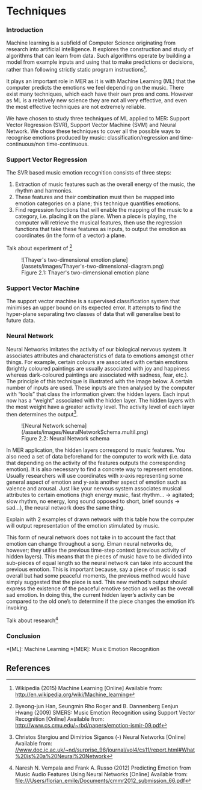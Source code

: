 # Techniques

### Introduction
Machine learning is a subfield of Computer Science originating from research into artificial intelligence. It explores the construction and study of algorithms that can learn from data. Such algorithms operate by building a model from example inputs and using that to make predictions or decisions, rather than following strictly static program instructions[^1].

It plays an important role in MER as it is with Machine Learning (ML) that the computer predicts the emotions we feel depending on the music. There exist many techniques, which each have their own pros and cons. However as ML is a relatively new science they are not all very effective, and even the most effective techniques are not extremely reliable.

We have chosen to study three techniques of ML applied to MER:  Support Vector Regression (SVR), Support Vector Machine (SVM) and Neural Network. We chose these techniques to cover all the possible ways to recognise emotions produced by music: classification/regression and time-continuous/non time-continuous.


### Support Vector Regression

The SVR based music emotion recognition consists of three steps:

1. Extraction of music features such as the overall energy of the music, the rhythm and harmonics.
2. These features and their combination must then be mapped into emotion categories on a plane; this technique quantifies emotions.
3. Find regression functions that will enable the mapping of the music to a category, i.e. placing it on the plane. When a piece is playing, the computer will retrieve the musical features, then use the regression functions that take these features as inputs, to output the emotion as coordinates (in the form of a vector) a plane.


Talk about experiment of [^2]

<figure markdown="1">
![Thayer's two-dimensional emotion plane](/assets/images/Thayer's-two-dimensional-diagram.png)
<figcaption markdown="1">
  Figure 2.1: Thayer's two-dimensional emotion plane
</figcaption>
</figure>

### Support Vector Machine

The support vector machine is a supervised classification system that minimises an upper bound on its expected error. It attempts to find the hyper-plane separating two classes of data that will generalise best to future data.

### Neural Network

Neural Networks imitates the activity of our biological nervous system. It associates attributes and characteristics of data to emotions amongst other things. For example, certain colours are associated with certain emotions (brightly coloured paintings are usually associated with joy and happiness whereas dark-coloured paintings are associated with sadness, fear, etc.). The principle of this technique is illustrated with the image below. A certain number of inputs are used. These inputs are then analysed by the computer with “tools” that class the information given: the hidden layers. Each input now has a “weight” associated with the hidden layer. The hidden layers with the most weight have a greater activity level. The activity level of each layer then determines the output[^3].

<figure markdown="1">
![Neural Network schema](/assets/images/NeuralNetworkSchema.multil.png)
<figcaption markdown="1">
  Figure 2.2: Neural Network schema
</figcaption>
</figure>

In MER application, the hidden layers correspond to music features. You also need a set of data beforehand for the computer to work with (i.e. data that depending on the activity of the features outputs the corresponding emotion). It is also necessary to find a concrete way to represent emotions. Usually researchers will use coordinates with x-axis representing some general aspect of emotion and y-axis another aspect of emotion such as valence and arousal.
Just like your nervous system associates musical attributes to certain emotions (high energy music, fast rhythm&hellip; &rarr; agitated; slow rhythm, no energy, long sound opposed to short, brief sounds &rarr; sad&hellip;), the neural network does the same thing.

Explain with 2 examples of drawn network with this table how the computer will output representation of the emotion stimulated by music.

This form of neural network does not take in to account the fact that emotion can change throughout a song. Elman neural networks do, however; they utilise the previous time-step context (previous activity of hidden layers). This means that the pieces of music have to be divided into sub-pieces of equal length so the neural network can take into account the previous emotion. This is important because, say a piece of music is sad overall but had some peaceful moments, the previous method would have simply suggested that the piece is sad. This new method’s output should express the existence of the peaceful emotive section as well as the overall sad emotion.  In doing this, the current hidden layer’s activity can be compared to the old one’s to determine if the piece changes the emotion it’s invoking.

Talk about research[^4]

### Conclusion

*[ML]: Machine Learning
*[MER]: Music Emotion Recognition

## References

[^1]: Wikipedia (2015) Machine Learning [Online] Available from: <a href="http://en.wikipedia.org/wiki/Machine_learning" TARGET="_blank">http://en.wikipedia.org/wiki/Machine_learning</a>  

[^2]: Byeong-jun Han, Seungmin Rho Roger and B. Dannenberg Eenjun Hwang (2009) SMERS: Music Emotion Recognition using Support Vector Recognition [Online] Available from: <a href="http://www.cs.cmu.edu/~rbd/papers/emotion-ismir-09.pdf" TARGET="_blank">http://www.cs.cmu.edu/~rbd/papers/emotion-ismir-09.pdf</a> 

[^3]: Christos Stergiou and Dimitrios Siganos (-) Neural Networks [Online] Available from: <a href="http://www.doc.ic.ac.uk/~nd/surprise_96/journal/vol4/cs11/report.html#What%20is%20a%20Neural%20Network" TARGET="_blank">//www.doc.ic.ac.uk/~nd/surprise_96/journal/vol4/cs11/report.html#What%20is%20a%20Neural%20Network</a> 

[^4]: Naresh N. Vempala and Frank A. Russo (2012) Predicting Emotion from Music Audio Features Using Neural Networks [Online] Available from: <a href="file:///Users/florian_emile/Documents/cmmr2012_submission_66.pdf" TARGET="_blank">file:///Users/florian_emile/Documents/cmmr2012_submission_66.pdf</a> 
